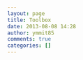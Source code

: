 ```yaml
---
layout: page
title: Toolbox
date: 2013-08-08 14:28
author: ymmit85
comments: true
categories: []
---
```


